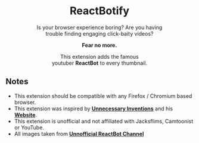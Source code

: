<div align = center>

# ReactBotify

Is your browser experience boring? Are you having  
trouble finding engaging click-baity videos?

**Fear no more.**

This extension adds the famous  
youtuber **ReactBot** to every thumbnail.

</div>

## Notes

- This extension should be compatible with any Firefox / Chromium based browser.
- This extension was inspired by **[Unnecessary Inventions][UI YouTube]** and his **[Website][UI Website]**.
- This extension is unofficial and not affiliated with Jacksflims, Camtoonist or YouTube.
- All images taken from **[Unnofficial ReactBot Channel][UI ReactBot]**


<!----------------------------------------------------------------------------->

[UI YouTube]: http://www.youtube.com/@UnnecessaryInventions
[UI Website]: http://www.mrbeastify.com/
[UI ReactBot]: http://www.youtube.com/@ResponseBot
